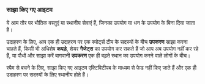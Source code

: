 ### साझा किए गए आइटम
ये आम तौर पर भौतिक वस्तुएं या स्थानीय सेवाएं हैं, जिनका उपयोग या धन के उपयोग के बिना दिया जाता है।

उदाहरण के लिए, आप एक ही उदाहरण पर एक स्पोर्ट्स टीम के सदस्यों के बीच **उपकरण** साझा करना चाहते हैं, किसी भी अधिशेष **कपड़े**, शेयर **गैजेट्स** का उपयोग कर सकते हैं जो आप अब उपयोग नहीं कर रहे हैं, या पौधों और साझा करें बागवानी **उपकरण** एक ही बढ़ते स्थान का उपयोग करने वाले लोगों के बीच।

स्पैम से बचने के लिए, साझा किए गए आइटम एक्टिविटीपब के माध्यम से फेड नहीं किए जाते हैं और एक ही उदाहरण पर सदस्यों के लिए स्थानीय होते हैं।
